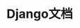 # Django文档

<!--@include: ./第一章：请求和响应.md  -->

<!--@include: ./第二章：模型和管理站点.md  -->

<!--@include: ./第三章：视图和模板.md  -->

<!--@include: ./第四章：表单和通用视图.md  -->

<!--@include: ./第五章：测试.md  -->

<!--@include: ./第六章：静态文件.md  -->

<!--@include: ./第七章：自定义管理站点.md  -->

<!--@include: ./第八章：添加第三方包.md  -->
